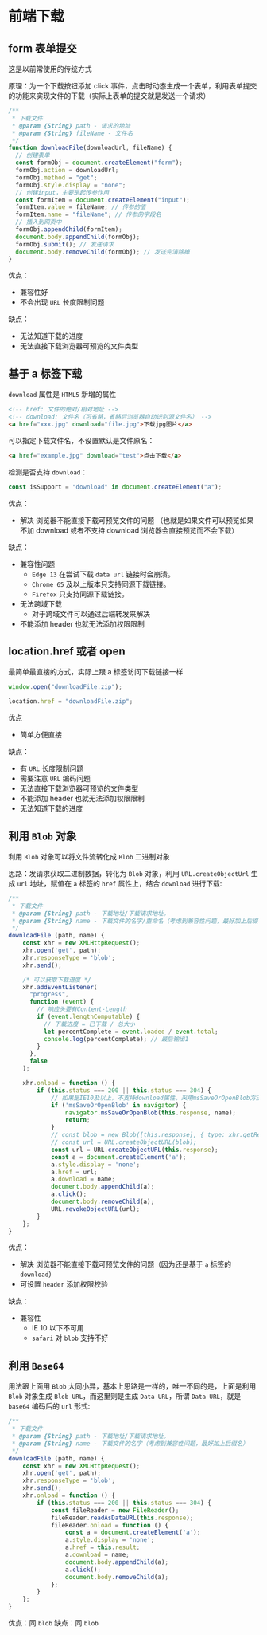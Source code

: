 # 前端下载

## form 表单提交

这是以前常使用的传统方式

原理：为一个下载按钮添加 click 事件，点击时动态生成一个表单，利用表单提交的功能来实现文件的下载（实际上表单的提交就是发送一个请求）

```js
/**
 * 下载文件
 * @param {String} path - 请求的地址
 * @param {String} fileName - 文件名
 */
function downloadFile(downloadUrl, fileName) {
  // 创建表单
  const formObj = document.createElement("form");
  formObj.action = downloadUrl;
  formObj.method = "get";
  formObj.style.display = "none";
  // 创建input，主要是起传参作用
  const formItem = document.createElement("input");
  formItem.value = fileName; // 传参的值
  formItem.name = "fileName"; // 传参的字段名
  // 插入到网页中
  formObj.appendChild(formItem);
  document.body.appendChild(formObj);
  formObj.submit(); // 发送请求
  document.body.removeChild(formObj); // 发送完清除掉
}
```

优点：

- 兼容性好
- 不会出现 `URL` 长度限制问题

缺点：

- 无法知道下载的进度
- 无法直接下载浏览器可预览的文件类型

## 基于 a 标签下载

`download` 属性是 `HTML5` 新增的属性

```html
<!-- href: 文件的绝对/相对地址 -->
<!-- download: 文件名（可省略，省略后浏览器自动识别源文件名） -->
<a href="xxx.jpg" download="file.jpg">下载jpg图片</a>
```

可以指定下载文件名，不设置默认是文件原名：

```html
<a href="example.jpg" download="test">点击下载</a>
```

检测是否支持 `download`：

```js
const isSupport = "download" in document.createElement("a");
```

优点：

- 解决 浏览器不能直接下载可预览文件的问题 （也就是如果文件可以预览如果不加 download 或者不支持 download 浏览器会直接预览而不会下载）

缺点：

- 兼容性问题
  - `Edge 13` 在尝试下载 `data url` 链接时会崩溃。
  - `Chrome 65` 及以上版本只支持同源下载链接。
  - `Firefox` 只支持同源下载链接。
- 无法跨域下载
  - 对于跨域文件可以通过后端转发来解决
- 不能添加 header 也就无法添加权限限制

## location.href 或者 open

最简单最直接的方式，实际上跟 a 标签访问下载链接一样

```js
window.open("downloadFile.zip");

location.href = "downloadFile.zip";
```

优点

- 简单方便直接

缺点：

- 有 `URL` 长度限制问题
- 需要注意 `URL` 编码问题
- 无法直接下载浏览器可预览的文件类型
- 不能添加 header 也就无法添加权限限制
- 无法知道下载的进度

## 利用 `Blob` 对象

利用 `Blob` 对象可以将文件流转化成 `Blob` 二进制对象

思路：发请求获取二进制数据，转化为 `Blob` 对象，利用 `URL.createObjectUrl` 生成 `url` 地址，赋值在 `a` 标签的 `href` 属性上，结合 `download` 进行下载:

```js
/**
 * 下载文件
 * @param {String} path - 下载地址/下载请求地址。
 * @param {String} name - 下载文件的名字/重命名（考虑到兼容性问题，最好加上后缀名）
 */
downloadFile (path, name) {
    const xhr = new XMLHttpRequest();
    xhr.open('get', path);
    xhr.responseType = 'blob';
    xhr.send();

    /* 可以获取下载进度 */
    xhr.addEventListener(
      "progress",
      function (event) {
        // 响应头要有Content-Length
        if (event.lengthComputable) {
          // 下载进度 = 已下载 / 总大小
          let percentComplete = event.loaded / event.total;
          console.log(percentComplete); // 最后输出1
        }
      },
      false
    );

    xhr.onload = function () {
        if (this.status === 200 || this.status === 304) {
            // 如果是IE10及以上，不支持download属性，采用msSaveOrOpenBlob方法，但是IE10以下也不支持msSaveOrOpenBlob
            if ('msSaveOrOpenBlob' in navigator) {
                navigator.msSaveOrOpenBlob(this.response, name);
                return;
            }
            // const blob = new Blob([this.response], { type: xhr.getResponseHeader('Content-Type') });
            // const url = URL.createObjectURL(blob);
            const url = URL.createObjectURL(this.response);
            const a = document.createElement('a');
            a.style.display = 'none';
            a.href = url;
            a.download = name;
            document.body.appendChild(a);
            a.click();
            document.body.removeChild(a);
            URL.revokeObjectURL(url);
        }
    };
}

```

优点：

- 解决 浏览器不能直接下载可预览文件的问题（因为还是基于 `a` 标签的 `download`）
- 可设置 `header` 添加权限校验

缺点：

- 兼容性
  - IE 10 以下不可用
  - `safari` 对 `blob` 支持不好

## 利用 `Base64`

用法跟上面用 `Blob` 大同小异，基本上思路是一样的，唯一不同的是，上面是利用 `Blob` 对象生成 `Blob URL`，而这里则是生成 `Data URL`，所谓 `Data URL`，就是 `base64` 编码后的 `url` 形式:

```js
/**
 * 下载文件
 * @param {String} path - 下载地址/下载请求地址。
 * @param {String} name - 下载文件的名字（考虑到兼容性问题，最好加上后缀名）
 */
downloadFile (path, name) {
    const xhr = new XMLHttpRequest();
    xhr.open('get', path);
    xhr.responseType = 'blob';
    xhr.send();
    xhr.onload = function () {
        if (this.status === 200 || this.status === 304) {
            const fileReader = new FileReader();
            fileReader.readAsDataURL(this.response);
            fileReader.onload = function () {
                const a = document.createElement('a');
                a.style.display = 'none';
                a.href = this.result;
                a.download = name;
                document.body.appendChild(a);
                a.click();
                document.body.removeChild(a);
            };
        }
    };
}

```

优点：同 `blob`
缺点：同 `blob`
